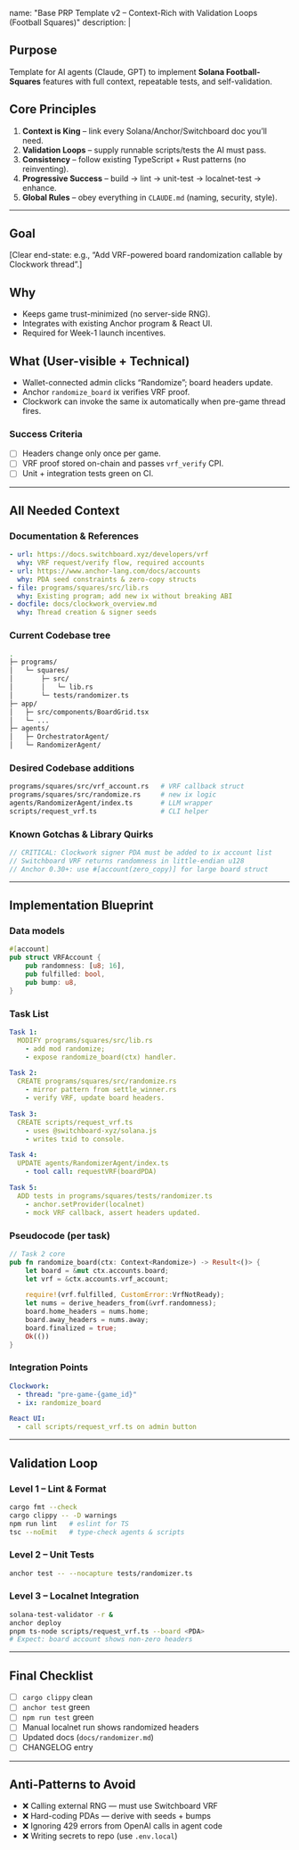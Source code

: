 name: "Base PRP Template v2 – Context-Rich with Validation Loops (Football Squares)"
description: |

## Purpose

Template for AI agents (Claude, GPT) to implement **Solana Football-Squares** features with full context, repeatable tests, and self-validation.

## Core Principles

1. **Context is King** – link every Solana/Anchor/Switchboard doc you’ll need.
2. **Validation Loops** – supply runnable scripts/tests the AI must pass.
3. **Consistency** – follow existing TypeScript + Rust patterns (no reinventing).
4. **Progressive Success** – build → lint → unit-test → localnet-test → enhance.
5. **Global Rules** – obey everything in `CLAUDE.md` (naming, security, style).

---

## Goal

[Clear end-state: e.g., “Add VRF-powered board randomization callable by Clockwork thread”.]

## Why

- Keeps game trust-minimized (no server-side RNG).
- Integrates with existing Anchor program & React UI.
- Required for Week-1 launch incentives.

## What (User-visible + Technical)

- Wallet-connected admin clicks “Randomize”; board headers update.
- Anchor `randomize_board` ix verifies VRF proof.
- Clockwork can invoke the same ix automatically when pre-game thread fires.

### Success Criteria

- [ ] Headers change only once per game.
- [ ] VRF proof stored on-chain and passes `vrf_verify` CPI.
- [ ] Unit + integration tests green on CI.

---

## All Needed Context

### Documentation & References

```yaml
- url: https://docs.switchboard.xyz/developers/vrf
  why: VRF request/verify flow, required accounts
- url: https://www.anchor-lang.com/docs/accounts
  why: PDA seed constraints & zero-copy structs
- file: programs/squares/src/lib.rs
  why: Existing program; add new ix without breaking ABI
- docfile: docs/clockwork_overview.md
  why: Thread creation & signer seeds
```

### Current Codebase tree

```bash
.
├─ programs/
│   └─ squares/
│       ├─ src/
│       │   └─ lib.rs
│       └─ tests/randomizer.ts
├─ app/
│   ├─ src/components/BoardGrid.tsx
│   └─ ...
├─ agents/
│   ├─ OrchestratorAgent/
│   └─ RandomizerAgent/
```

### Desired Codebase additions

```bash
programs/squares/src/vrf_account.rs   # VRF callback struct
programs/squares/src/randomize.rs     # new ix logic
agents/RandomizerAgent/index.ts       # LLM wrapper
scripts/request_vrf.ts                # CLI helper
```

### Known Gotchas & Library Quirks

```rust
// CRITICAL: Clockwork signer PDA must be added to ix account list
// Switchboard VRF returns randomness in little-endian u128
// Anchor 0.30+: use #[account(zero_copy)] for large board struct
```

---

## Implementation Blueprint

### Data models

```rust
#[account]
pub struct VRFAccount {
    pub randomness: [u8; 16],
    pub fulfilled: bool,
    pub bump: u8,
}
```

### Task List

```yaml
Task 1:
  MODIFY programs/squares/src/lib.rs
    - add mod randomize;
    - expose randomize_board(ctx) handler.

Task 2:
  CREATE programs/squares/src/randomize.rs
    - mirror pattern from settle_winner.rs
    - verify VRF, update board headers.

Task 3:
  CREATE scripts/request_vrf.ts
    - uses @switchboard-xyz/solana.js
    - writes txid to console.

Task 4:
  UPDATE agents/RandomizerAgent/index.ts
    - tool call: requestVRF(boardPDA)

Task 5:
  ADD tests in programs/squares/tests/randomizer.ts
    - anchor.setProvider(localnet)
    - mock VRF callback, assert headers updated.
```

### Pseudocode (per task)

```rust
// Task 2 core
pub fn randomize_board(ctx: Context<Randomize>) -> Result<()> {
    let board = &mut ctx.accounts.board;
    let vrf = &ctx.accounts.vrf_account;

    require!(vrf.fulfilled, CustomError::VrfNotReady);
    let nums = derive_headers_from(&vrf.randomness);
    board.home_headers = nums.home;
    board.away_headers = nums.away;
    board.finalized = true;
    Ok(())
}
```

### Integration Points

```yaml
Clockwork:
  - thread: "pre-game-{game_id}"
  - ix: randomize_board

React UI:
  - call scripts/request_vrf.ts on admin button
```

---

## Validation Loop

### Level 1 – Lint & Format

```bash
cargo fmt --check
cargo clippy -- -D warnings
npm run lint   # eslint for TS
tsc --noEmit   # type-check agents & scripts
```

### Level 2 – Unit Tests

```bash
anchor test -- --nocapture tests/randomizer.ts
```

### Level 3 – Localnet Integration

```bash
solana-test-validator -r &
anchor deploy
pnpm ts-node scripts/request_vrf.ts --board <PDA>
# Expect: board account shows non-zero headers
```

---

## Final Checklist

- [ ] `cargo clippy` clean
- [ ] `anchor test` green
- [ ] `npm run test` green
- [ ] Manual localnet run shows randomized headers
- [ ] Updated docs (`docs/randomizer.md`)
- [ ] CHANGELOG entry

---

## Anti-Patterns to Avoid

- ❌ Calling external RNG — must use Switchboard VRF
- ❌ Hard-coding PDAs — derive with seeds + bumps
- ❌ Ignoring 429 errors from OpenAI calls in agent code
- ❌ Writing secrets to repo (use `.env.local`)
